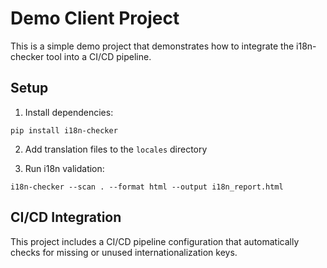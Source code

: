 # Demo Client Project

This is a simple demo project that demonstrates how to integrate the i18n-checker tool into a CI/CD pipeline.

## Setup

1. Install dependencies:
```
pip install i18n-checker
```

2. Add translation files to the `locales` directory

3. Run i18n validation:
```
i18n-checker --scan . --format html --output i18n_report.html
```

## CI/CD Integration

This project includes a CI/CD pipeline configuration that automatically checks for missing or unused internationalization keys. 